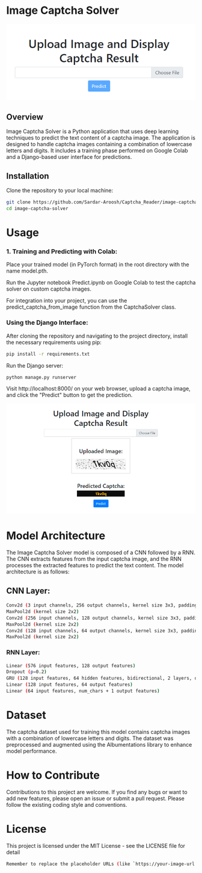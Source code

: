 # Image Captcha Solver

![Captcha Solver](Images_SS/main.png)

## Overview

Image Captcha Solver is a Python application that uses deep learning techniques to predict the text content of a captcha image. The application is designed to handle captcha images containing a combination of lowercase letters and digits. It includes a training phase performed on Google Colab and a Django-based user interface for predictions.

## Installation

Clone the repository to your local machine:

```bash
git clone https://github.com/Sardar-Aroosh/Captcha_Reader/image-captcha-solver.git
cd image-captcha-solver
```

# Usage
### 1. Training and Predicting with Colab:

Place your trained model (in PyTorch format) in the root directory with the name model.pth.

Run the Jupyter notebook Predict.ipynb on Google Colab to test the captcha solver on custom captcha images.

For integration into your project, you can use the predict_captcha_from_image function from the CaptchaSolver class.


### Using the Django Interface:

After cloning the repository and navigating to the project directory, install the necessary requirements using pip:

``` bash
pip install -r requirements.txt
```
Run the Django server:

```bash
python manage.py runserver
```
Visit http://localhost:8000/ on your web browser, upload a captcha image, and click the "Predict" button to get the prediction.

![Django Interface](Images_SS/django_interface.png)

# Model Architecture
The Image Captcha Solver model is composed of a CNN followed by a RNN. The CNN extracts features from the input captcha image, and the RNN processes the extracted features to predict the text content. The model architecture is as follows:

## CNN Layer:
```bash 
Conv2d (3 input channels, 256 output channels, kernel size 3x3, padding 1x1)
MaxPool2d (kernel size 2x2)
Conv2d (256 input channels, 128 output channels, kernel size 3x3, padding 1x1)
MaxPool2d (kernel size 2x2)
Conv2d (128 input channels, 64 output channels, kernel size 3x3, padding 1x1)
MaxPool2d (kernel size 2x2)
```
### RNN Layer:
```bash 
Linear (576 input features, 128 output features)
Dropout (p=0.2)
GRU (128 input features, 64 hidden features, bidirectional, 2 layers, dropout 0.25)
Linear (128 input features, 64 output features)
Linear (64 input features, num_chars + 1 output features)
```
# Dataset
The captcha dataset used for training this model contains captcha images with a combination of lowercase letters and digits. The dataset was preprocessed and augmented using the Albumentations library to enhance model performance.

# How to Contribute
Contributions to this project are welcome. If you find any bugs or want to add new features, please open an issue or submit a pull request. Please follow the existing coding style and conventions.

# License
This project is licensed under the MIT License - see the LICENSE file for detail

```bash
Remember to replace the placeholder URLs (like `https://your-image-url.com/captcha_solver.png`) with the actual URLs of your images.
```
